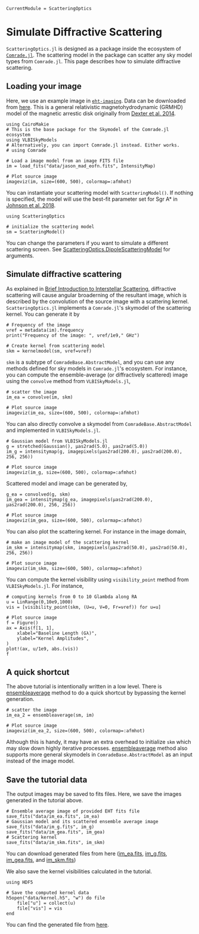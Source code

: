 ```@meta
CurrentModule = ScatteringOptics
```

# Simulate Diffractive Scattering
`ScatteringOptics.jl` is designed as a package inside the ecosystem of [`Comrade.jl`](https://github.com/ptiede/Comrade.jl). The scattering model in the package can scatter any sky model types from `Comrade.jl`.
This page describes how to simulate diffractive scattering.

## Loading your image
Here, we use an example image in [`eht-imaging`](https://github.com/achael/eht-imaging). Data can be downloaded from <a href="data/jason_mad_eofn.fits" target="_blank">here</a>. This is a general relativistic magnetohydrodynamic (GRMHD) model of the magnetic arrestic disk originally from [Dexter et al. 2014](https://ui.adsabs.harvard.edu/abs/2014IAUS..303..298D).

```@example 1
using CairoMakie
# This is the base package for the Skymodel of the Comrade.jl ecosystem
using VLBISkyModels
# Alternatively, you can import Comrade.jl instead. Either works.
# using Comrade

# Load a image model from an image FITS file
im = load_fits("data/jason_mad_eofn.fits", IntensityMap)

# Plot source image
imageviz(im, size=(600, 500), colormap=:afmhot)
```

You can instantiate your scattering model with `ScatteringModel()`. If nothing is specified, the model will use the best-fit parameter set for Sgr A* in [Johnson et al. 2018](https://ui.adsabs.harvard.edu/abs/2018ApJ...865..104J/abstract). 

```@example 1
using ScatteringOptics

# initialize the scattering model
sm = ScatteringModel()
```

You can change the parameters if you want to simulate a different scattering screen. See [ScatteringOptics.DipoleScatteringModel](@ref) for arguments. 

## Simulate diffractive scattering 
As explained in [Brief Introduction to Interstellar Scattering](@ref), diffractive scattering will cause angular broaderning of the resultant image, which is described by the convolution of the source image with a scattering kernel. `ScatteringOptics.jl` implements a `Comrade.jl`'s skymodel of the scattering kernel. You can generate it by 

```@example 1
# Frequency of the image
νref = metadata(im).frequency
print("Frequency of the image: ", νref/1e9," GHz")

# Create kernel from scattering model
skm = kernelmodel(sm, νref=νref)
```

`skm` is a subtype of `ComradeBase.AbstractModel`, and you can use any methods defined for sky models in `Comrade.jl`'s ecosystem. For instance, you can compute the ensemble-average (or diffractively scattered) image using the `convolve` method from `VLBISkyModels.jl`,

```@example 1
# scatter the image
im_ea = convolve(im, skm)

# Plot source image
imageviz(im_ea, size=(600, 500), colormap=:afmhot)
```

You can also directly convolve a skymodel from `ComradeBase.AbstractModel` and implemented in `VLBISkyModels.jl`.

```@example 1
# Gaussian model from VLBISkyModels.jl
g = stretched(Gaussian(), μas2rad(5.0), μas2rad(5.0))
im_g = intensitymap(g, imagepixels(μas2rad(200.0), μas2rad(200.0), 256, 256))

# Plot source image
imageviz(im_g, size=(600, 500), colormap=:afmhot)
```

Scattered model and image can be generated by,

```@example 1
g_ea = convolved(g, skm)
im_gea = intensitymap(g_ea, imagepixels(μas2rad(200.0), μas2rad(200.0), 256, 256))

# Plot source image
imageviz(im_gea, size=(600, 500), colormap=:afmhot)
```

You can also plot the scattering kernel. For instance in the image domain,

```@example 1
# make an image model of the scattering kernel
im_skm = intensitymap(skm, imagepixels(μas2rad(50.0), μas2rad(50.0), 256, 256))

# Plot source image
imageviz(im_skm, size=(600, 500), colormap=:afmhot)
```

You can compute the kernel visibility using `visibility_point` method from `VLBISkyModels.jl`. For instance,

```@example 1
# computing kernels from 0 to 10 Glambda along RA
u = LinRange(0,10e9,1000)
vis = [visibility_point(skm, (U=u, V=0, Fr=νref)) for u=u]

# Plot source image
f = Figure() 
ax = Axis(f[1, 1],
    xlabel="Baseline Length (Gλ)",
    ylabel="Kernel Amplitudes",
)
plot!(ax, u/1e9, abs.(vis))
f
```

## A quick shortcut
The above tutorial is intentionally written in a low level. There is [ensembleaverage](@ref) method to do a quick shortcut by bypassing the kernel generation.

```@example 1
# scatter the image
im_ea_2 = ensembleaverage(sm, im)

# Plot source image
imageviz(im_ea_2, size=(600, 500), colormap=:afmhot)
```

Although this is handy, it may have an extra overhead to initialize `skm` which may slow down highly iterative processes. 
[ensembleaverage](@ref) method also supports more general skymodels in `ComradeBase.AbstractModel` as an input instead of the image model.


## Save the tutorial data 
The output images may be saved to fits files. Here, we save the images generated in the tutorial above. 
```@example 1
# Ensemble average image of provided EHT fits file
save_fits("data/im_ea.fits", im_ea)
# Gaussian model and its scattered ensemble average image
save_fits("data/im_g.fits", im_g)
save_fits("data/im_gea.fits", im_gea)
# Scattering kernel
save_fits("data/im_skm.fits", im_skm)
```
You can download generated files from here (<a href="data/im_ea.fits" target="_blank">im_ea.fits</a>, <a href="data/im_g.fits" target="_blank">im_g.fits</a>, <a href="data/im_gea.fits" target="_blank">im_gea.fits</a>, and <a href="data/im_skm.fits" target="_blank">im_skm.fits</a>)

We also save the kernel visibilities calculated in the tutorial. 
```@example 1
using HDF5

# Save the computed kernel data
h5open("data/kernel.h5", "w") do file
    file["u"] = collect(u)  
    file["vis"] = vis       
end
```
You can find the generated file from <a href="data/kernel.h5" target="_blank">here</a>.